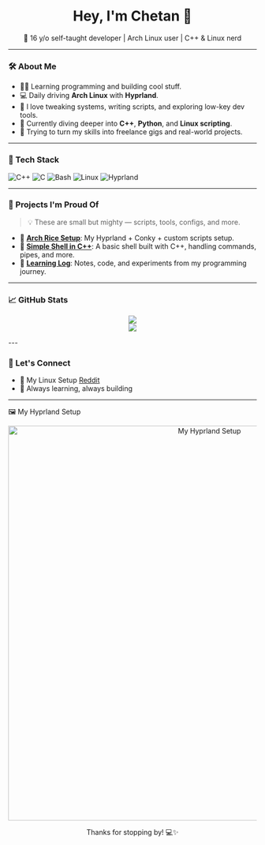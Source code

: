 <h1 align="center">Hey, I'm Chetan 👋</h1>
<p align="center">🧠 16 y/o self-taught developer | Arch Linux user | C++ & Linux nerd</p>

---

### 🛠️ About Me

- 🧑‍💻 Learning programming and building cool stuff.
- 💻 Daily driving **Arch Linux** with **Hyprland**.
- 🔧 I love tweaking systems, writing scripts, and exploring low-key dev tools.
- 🌱 Currently diving deeper into **C++**, **Python**, and **Linux scripting**.
- 🚀 Trying to turn my skills into freelance gigs and real-world projects.

---

### 🧰 Tech Stack

![C++](https://img.shields.io/badge/C++-00599C?style=for-the-badge&logo=c%2b%2b&logoColor=white)
![C](https://img.shields.io/badge/C-A8B9CC?style=for-the-badge&logo=c&logoColor=white)
![Bash](https://img.shields.io/badge/Bash-121011?style=for-the-badge&logo=gnubash&logoColor=white)
![Linux](https://img.shields.io/badge/Linux-FCC624?style=for-the-badge&logo=linux&logoColor=black)
![Hyprland](https://img.shields.io/badge/Hyprland-1e1e2e?style=for-the-badge&logo=archlinux&logoColor=blue)

---

### 📂 Projects I'm Proud Of

> 💡 These are small but mighty — scripts, tools, configs, and more.

- 🔧 [**Arch Rice Setup**](https://github.com/chetannnnnnnnnnnn/dot-files): My Hyprland + Conky + custom scripts setup.
- 🐚 [**Simple Shell in C++**](https://github.com/chetannnnnnnnnnnn/Shell-in-c): A basic shell built with C++, handling commands, pipes, and more.
- 📜 [**Learning Log**](https://github.com/chetannnnnnnnnnnn/learning-log): Notes, code, and experiments from my programming journey.

---

### 📈 GitHub Stats

<p align="center">
  <img src="https://github-readme-stats.vercel.app/api?username=chetannnnnnnnnnnn&show_icons=true&theme=radical" />
  <br>
  <img src="https://streak-stats.demolab.com/?user=chetannnnnnnnnnnn&theme=radical" />
</p>
---

### 💬 Let's Connect

- 🐧 My Linux Setup <a href="https://www.reddit.com/r/unixporn/comments/1ja9fn5/hyprland_my_first_rice/?utm_source=share&utm_medium=web3x&utm_name=web3xcss&utm_term=1&utm_content=share_button">Reddit</a>
- 🧠 Always learning, always building

---
 🖼️ My Hyprland Setup

<p align="center">
  <img src="swappy-20250405_203958.png" alt="My Hyprland Setup" width="800"/>
</p>
<p align="center">Thanks for stopping by! 💻✨</p>

